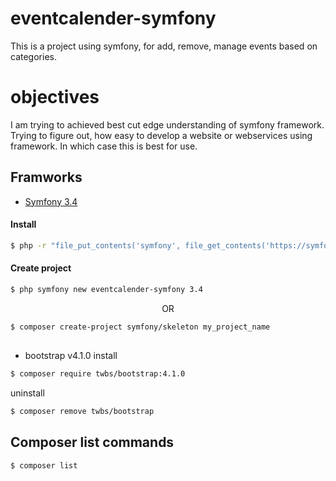 eventcalender-symfony
=====================
This is a project using symfony, for add, remove, manage events based on categories.

objectives
==========
I am trying to achieved best cut edge understanding of symfony framework. Trying to figure out, how easy to develop a website or webservices using framework. In which case this is best for use.

## Framworks
* [Symfony 3.4](https://symfony.com/)   

#### Install
```bash
$ php -r "file_put_contents('symfony', file_get_contents('https://symfony.com/installer'));"
```
#### Create project
```bash
$ php symfony new eventcalender-symfony 3.4
```
<p style="text-align:center">OR</p>   

```bash
$ composer create-project symfony/skeleton my_project_name
```

## 

* bootstrap v4.1.0
install
```bash
$ composer require twbs/bootstrap:4.1.0
```
uninstall
```bash
$ composer remove twbs/bootstrap
```
Composer list commands
----------------------
```bash
$ composer list
```




